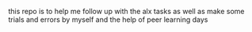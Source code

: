 this repo is to help me follow up with the alx tasks as well as make some trials and errors by myself and the help of peer learning days
